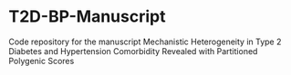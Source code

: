 # T2D-BP-Manuscript
Code repository for the manuscript Mechanistic Heterogeneity in Type 2 Diabetes and Hypertension Comorbidity Revealed with Partitioned Polygenic Scores
